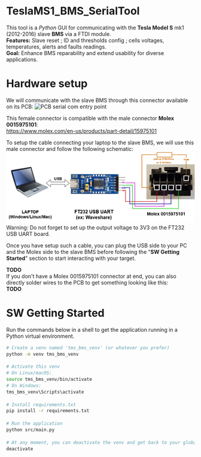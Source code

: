 # TeslaMS1_BMS_SerialTool

This tool is a *Python* GUI for communicating with the **Tesla Model S** mk1 (2012-2016) slave **BMS** via a FTDI module.<br>
**Features:** Slave reset ; ID and thresholds config ; cells voltages, temperatures, alerts and faults readings.<br>
**Goal:** Enhance BMS reparability and extend usability for diverse applications.

# Hardware setup

We will communicate with the slave BMS through this connector available on its PCB:
![PCB serial com entry point](img/slave_bms_pcb_back.png "Com entry point")

This female connector is compatible with the male connector **Molex 0015975101**:<br>
https://www.molex.com/en-us/products/part-detail/15975101

To setup the cable connecting your laptop to the slave BMS, we will use this male connector and follow the following schematic:
![PC-BMS cable schematic](img/teslams_bms_serial_cable.drawio.png "PC-BMS cable schematic")
Warning: Do not forget to set up the output voltage to 3V3 on the FT232 USB UART board.

Once you have setup such a cable, you can plug the USB side to your PC and the Molex side to the slave BMS before following the "**SW Getting Started**" section to start interacting with your target.

**TODO**<br>
If you don't have a Molex 0015975101 connector at end, you can also directly solder wires to the PCB to get something looking like this:<br>
**TODO**

# SW Getting Started

Run the commands below in a shell to get the application running in a Python virtual environment.

```bash
# Create a venv named 'tms_bms_venv' (or whatever you prefer)
python -m venv tms_bms_venv

# Activate this venv
# On Linux/macOS:
source tms_bms_venv/bin/activate
# On Windows:
tms_bms_venv\Scripts\activate

# Install requirements.txt
pip install -r requirements.txt

# Run the application
python src/main.py

# At any moment, you can deactivate the venv and get back to your global Python environment with
deactivate
```
